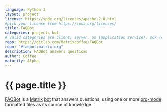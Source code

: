 ```yaml
---
language: Python 3
layout: project
license: https://spdx.org/licenses/Apache-2.0.html
#pick your license from https://spdx.org/licenses/
title: FAQBot
categories: projects bot
# valid categories are client, server, as (application service), sdk (client sdk), bot, and other
repo: https://gitlab.com/Matrixcoffee/FAQBot
room: "#faqbot:matrix.org"
description: FAQBot answers questions
author: Coffee
maturity: Alpha
---
```


# {{ page.title }}
[FAQBot](https://gitlab.com/Matrixcoffee/FAQBot) is a [Matrix](https://matrix.org)
[bot](https://en.wikipedia.org/wiki/Chatbot) that answers questions, using one
or more [org-mode](http://orgmode.org) formatted files as its source of knowledge.


